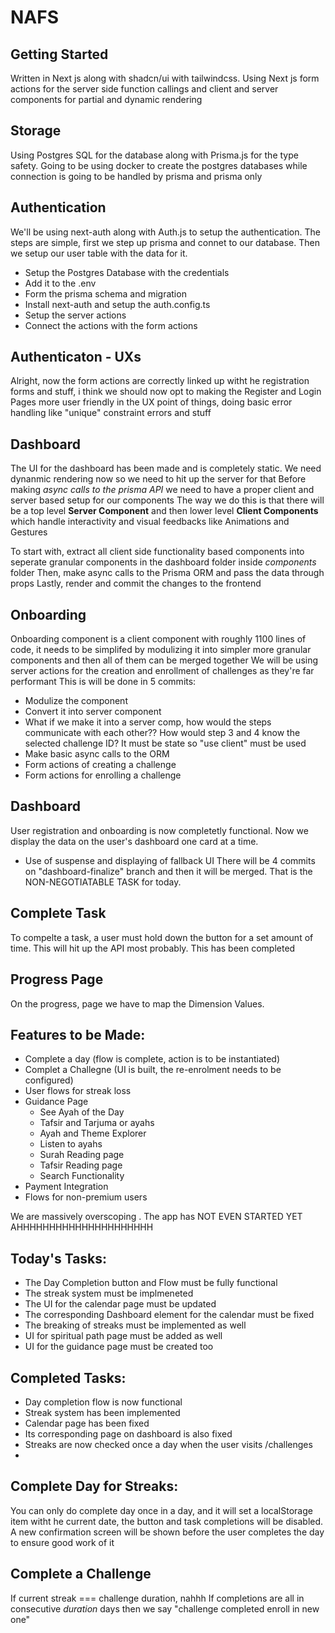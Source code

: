 # NAFS

## Getting Started

Written in Next js along with shadcn/ui with tailwindcss. Using Next js form actions for the server side function callings and client and server components for partial and dynamic rendering

## Storage

Using Postgres SQL for the database along with Prisma.js for the type safety. Going to be using docker to create the postgres databases while connection is going to be handled by prisma and prisma only

## Authentication

We'll be using next-auth along with Auth.js to setup the authentication. The steps are simple, first we step up prisma and connet to our database. Then we setup our user table with the data for it.

- Setup the Postgres Database with the credentials
- Add it to the .env
- Form the prisma schema and migration
- Install next-auth and setup the auth.config.ts
- Setup the server actions
- Connect the actions with the form actions

## Authenticaton - UXs

Alright, now the form actions are correctly linked up witht he registration forms and stuff, i think we should now opt to making the Register and Login Pages more user friendly in the UX point of things, doing basic error handling like "unique" constraint errors and stuff

## Dashboard

The UI for the dashboard has been made and is completely static. We need dynanmic rendering now so we need to hit up the server for that
Before making _async calls to the prisma API_ we need to have a proper client and server based setup for our components
The way we do this is that there will be a top level **Server Component** and then lower level **Client Components** which handle interactivity and visual feedbacks like Animations and Gestures

To start with, extract all client side functionality based components into seperate granular components in the dashboard folder inside _components_ folder
Then, make async calls to the Prisma ORM and pass the data through props
Lastly, render and commit the changes to the frontend

## Onboarding

Onboarding component is a client component with roughly 1100 lines of code, it needs to be simplifed by modulizing it into simpler more granular components and then all of them can be merged together
We will be using server actions for the creation and enrollment of challenges as they're far performant
This is will be done in 5 commits:

- Modulize the component
- Convert it into server component
- What if we make it into a server comp, how would the steps communicate with each other?? How would step 3 and 4 know the selected challenge ID? It must be state so "use client" must be used
- Make basic async calls to the ORM
- Form actions of creating a challenge
- Form actions for enrolling a challenge

## Dashboard

User registration and onboarding is now completetly functional. Now we display the data on the user's dashboard one card at a time.

- Use of suspense and displaying of fallback UI
  There will be 4 commits on "dashboard-finalize" branch and then it will be merged. That is the NON-NEGOTIATABLE TASK for today.

## Complete Task

To compelte a task, a user must hold down the button for a set amount of time. This will hit up the API most probably. This has been completed

## Progress Page

On the progress, page we have to map the Dimension Values.

## Features to be Made:

- Complete a day (flow is complete, action is to be instantiated)
- Complet a Challegne (UI is built, the re-enrolment needs to be configured)
- User flows for streak loss
- Guidance Page
  - See Ayah of the Day
  - Tafsir and Tarjuma or ayahs
  - Ayah and Theme Explorer
  - Listen to ayahs
  - Surah Reading page
  - Tafsir Reading page
  - Search Functionality
- Payment Integration
- Flows for non-premium users

We are massively overscoping . The app has NOT EVEN STARTED YET
AHHHHHHHHHHHHHHHHHHHHH

## Today's Tasks:

- The Day Completion button and Flow must be fully functional
- The streak system must be implmeneted
- The UI for the calendar page must be updated
- The corresponding Dashboard element for the calendar must be fixed
- The breaking of streaks must be implemented as well
- UI for spiritual path page must be added as well
- UI for the guidance page must be created too

## Completed Tasks:

- Day completion flow is now functional
- Streak system has been implemented
- Calendar page has been fixed
- Its corresponding page on dashboard is also fixed
- Streaks are now checked once a day when the user visits /challenges
- 

## Complete Day for Streaks:
You can only do complete day once in a day, and it will set a localStorage item witht he current date, the button and task completions will be disabled. A new confirmation screen will be shown before the user completes the day to ensure good work of it

## Complete a Challenge
If current streak === challenge duration, nahhh
If completions are all in consecutive *duration* days then we say "challenge completed enroll in new one"